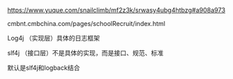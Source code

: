 https://www.yuque.com/snailclimb/mf2z3k/srwasy4ubg4htbzg#a908a973

cmbnt.cmbchina.com/pages/schoolRecruit/index.html

Log4j （实现层）具体的日志框架

slf4j （接口层）不是具体的实现，而是接口、规范、标准

默认是slf4j和logback结合